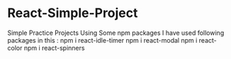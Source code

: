 # React-Simple-Project
Simple Practice Projects Using Some npm packages
I have used following packages in this :
npm i react-idle-timer
npm i react-modal
npm i react-color
npm i react-spinners
